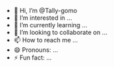 - 👋 Hi, I’m @Tally-gomo
- 👀 I’m interested in ...
- 🌱 I’m currently learning ...
- 💞️ I’m looking to collaborate on ...
- 📫 How to reach me ...
- 😄 Pronouns: ...
- ⚡ Fun fact: ...

<!---
Tally-gomo/Tally-gomo is a ✨ special ✨ repository because its `README.md` (this file) appears on your GitHub profile.
You can click the Preview link to take a look at your changes.
--->
